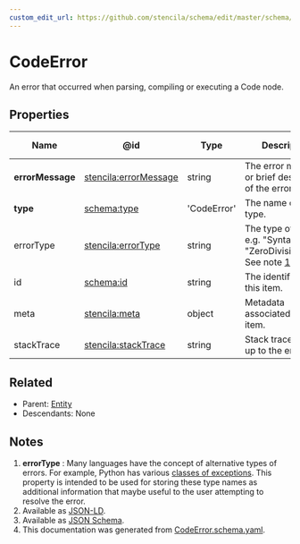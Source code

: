 ```yaml
---
custom_edit_url: https://github.com/stencila/schema/edit/master/schema/CodeError.schema.yaml
---
```


# CodeError

An error that occurred when parsing, compiling or executing a Code node.

## Properties

| Name             | @id                                                                   | Type        | Description                                                                      | Inherited from                    |
| ---------------- | --------------------------------------------------------------------- | ----------- | -------------------------------------------------------------------------------- | --------------------------------- |
| **errorMessage** | [stencila:errorMessage](https://schema.stenci.la/errorMessage.jsonld) | string      | The error message or brief description of the error.                             | [CodeError](../code/CodeError.md) |
| **type**         | [schema:type](https://schema.org/type)                                | 'CodeError' | The name of the type.                                                            | [Entity](../other/Entity.md)      |
| errorType        | [stencila:errorType](https://schema.stenci.la/errorType.jsonld)       | string      | The type of error e.g. "SyntaxError", "ZeroDivisionError". See note [1](#notes). | [CodeError](../code/CodeError.md) |
| id               | [schema:id](https://schema.org/id)                                    | string      | The identifier for this item.                                                    | [Entity](../other/Entity.md)      |
| meta             | [stencila:meta](https://schema.stenci.la/meta.jsonld)                 | object      | Metadata associated with this item.                                              | [Entity](../other/Entity.md)      |
| stackTrace       | [stencila:stackTrace](https://schema.stenci.la/stackTrace.jsonld)     | string      | Stack trace leading up to the error.                                             | [CodeError](../code/CodeError.md) |

## Related

-   Parent: [Entity](../other/Entity.md)
-   Descendants: None

## Notes

1.  **errorType** : Many languages have the concept of alternative types of errors. For example, Python has various [classes of exceptions](https://docs.python.org/3/tutorial/errors.html). This property is intended to be used for storing these type names as additional information that maybe useful to the user attempting to resolve the error.
2.  Available as [JSON-LD](https://schema.stenci.la/CodeError.jsonld).
3.  Available as [JSON Schema](https://schema.stenci.la/v1/CodeError.schema.json).
4.  This documentation was generated from [CodeError.schema.yaml](https://github.com/stencila/schema/blob/master/schema/CodeError.schema.yaml).
